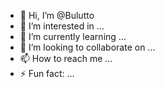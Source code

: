 - 👋 Hi, I’m @Bulutto
- 👀 I’m interested in ...
- 🌱 I’m currently learning ...
- 💞️ I’m looking to collaborate on ...
- 📫 How to reach me ...
- ⚡ Fun fact: ...

<!---
Bulutto/Bulutto is a ✨ special ✨ repository because its `README.md` (this file) appears on your GitHub profile.
You can click the Preview link to take a look at your changes.
--->
